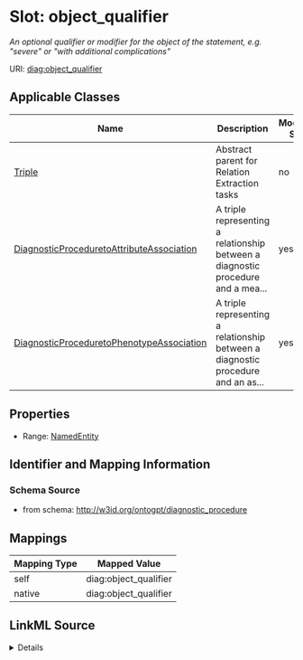 

# Slot: object_qualifier


_An optional qualifier or modifier for the object of the statement, e.g. "severe" or "with additional complications"_



URI: [diag:object_qualifier](http://w3id.org/ontogpt/diagnostic_procedure/object_qualifier)



<!-- no inheritance hierarchy -->





## Applicable Classes

| Name | Description | Modifies Slot |
| --- | --- | --- |
| [Triple](Triple.md) | Abstract parent for Relation Extraction tasks |  no  |
| [DiagnosticProceduretoAttributeAssociation](DiagnosticProceduretoAttributeAssociation.md) | A triple representing a relationship between a diagnostic procedure and a mea... |  yes  |
| [DiagnosticProceduretoPhenotypeAssociation](DiagnosticProceduretoPhenotypeAssociation.md) | A triple representing a relationship between a diagnostic procedure and an as... |  yes  |







## Properties

* Range: [NamedEntity](NamedEntity.md)





## Identifier and Mapping Information







### Schema Source


* from schema: http://w3id.org/ontogpt/diagnostic_procedure




## Mappings

| Mapping Type | Mapped Value |
| ---  | ---  |
| self | diag:object_qualifier |
| native | diag:object_qualifier |




## LinkML Source

<details>
```yaml
name: object_qualifier
description: An optional qualifier or modifier for the object of the statement, e.g.
  "severe" or "with additional complications"
from_schema: http://w3id.org/ontogpt/diagnostic_procedure
rank: 1000
alias: object_qualifier
owner: Triple
domain_of:
- Triple
range: NamedEntity

```
</details>